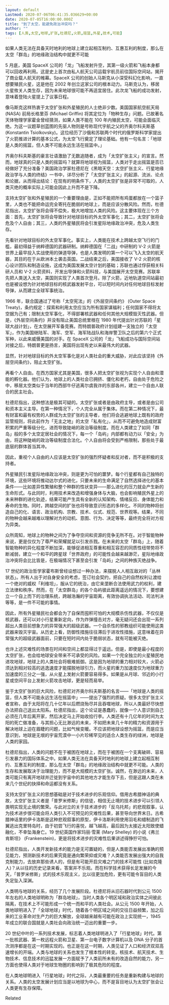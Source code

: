 ```yaml
---
layout: default
Lastmod: 2020-07-06T06:41:35.036629+00:00
date: 2020-07-05T16:00:00.000Z
title: "到了太空，能避免政治冲突吗？"
author: ""
tags: [人类,太空,地球,扩张,杜德尼,火箭,摇篮,外星,技术,可能]
---
```


如果人类无法在具备天时地利的地球上建立起相互制约、互惠互利的制度，那么在太空「群岛」的地缘政治结构中就更不可能

5 月底，美国 SpaceX 公司的「龙」飞船发射升空，其第一级火箭和飞船本身都可以回收再利用。这是史上首次由私人航天公司运载宇航员前往国际空间站，揭开了商业载人航天的帷幕。SpaceX 公司的创始人马斯克从小深受科幻化影响，一直想要殖民火星，这是他在 2002 年创立这家公司的根本动力。马斯克认为，移居火星攸关人类生存，因为未来地球很可能不再适宜居住。此次龙飞船的成功发射，意味着登陆火星提上了议事日程。

像马斯克这样热衷于太空扩张和外星殖民的人士绝非少数。美国国家航空航天局 (NASA) 前局长格里芬 (Michael Griffin) 将其定位为「物种生存」问题。已故著名天体物理学家霍金曾经猜测，如果人类不能在 100 年内殖民太空，可能会面临灭绝。为这一议题草创蓝图的先驱人物则是号称现代宇航之父的齐奥尔科夫斯基 (Konstantin Tsiolkovsky)。这位经历了沙俄和苏联两个时代的俄罗斯科学家提出了火箭推进计算的基本公式，为太空飞行奠定了理论基础。他有一句名言：「地球是人类的摇篮，但人类不可能永远生活在摇篮中。」

齐奥尔科夫斯基的豪言壮语激励了无数追随者，成为「太空扩张主义」的宣言。然而，地球真的只是人类的摇篮吗？就算将地球视为摇篮，人类对于走出摇篮是否已经做好了充分准备？美国政治学家杜德尼在《黑暗天空：太空扩张主义、行星地缘政治学与人类的终结》一书中，详尽分析了「太空扩张主义」的起源、流派、论点和论据，从而得出结论：在现有的明条件下，人类的太空扩张是非常不可取的，人类灭绝的概率实际上可能会因此上升而不是下降。

支持太空扩张和外星殖民的一个重要理由是，正如不能把所有鸡蛋都放在一个篮子里，人类也不能把命运完全寄托在脆弱的地球上，而是应该分散风险。然而，杜德尼指出，太空扩张将会得不偿失，极大地增加人类的风险。这主要体现在三个方面：首先，太空扩张将会导致针对地球目标的外太空军事化；其二，太空扩张将会危及个人自由；其三，人类的外星殖民将会引发星际地缘政治冲突，危及人类生存。

先看针对地球目标的外太空军事化。事实上，人类能在技术上跨越太空飞行的门槛，最初得益于纳粹德国的武器研制。纳粹德国在「二战」中研制的 V-2 火箭是世界上最早投入实战使用的弹道导弹，也是人类发明的第一个可以飞入太空的航天器，其目的在于从欧洲本土袭击英国。二战结束之后，美国接收了 V-2 火箭的核心设计团队和制造设施，这成为美国发展太空计划的基础；苏联也通过俘获相关科研人员和 V-2 火箭资料，开发出导弹和火箭科技，与美国展开太空竞赛。苏联率先把人类送入太空，美国则实现了人类首次登月。除了火箭，近地轨道空间站最初也是被设想为针对地球目标的核武器发射平台，可以短时间内对任何地球目标发射导弹，从而建立全球军事统治。

1966 年，联合国通过了号称「太空宪法」的《外层空间条约》 (Outer Space Treaty)，条约规定：探索和利用太空应当为所有国家谋福利；任何国家不得将太空据为己有；限制太空军事化，不得部署核武器和任何其他大规模毁灭性武器。但是，《外层空间条约》并没有阻止美国总统里根在 1980 年代提出针对苏联的「星球大战计划」，在太空展开军备竞赛。而特朗普政府计划组建一支独立的「太空军」，作为美国继陆军、海军、空军、海军陆战队和海岸警卫队之后的第六个正式军种，以此来威慑美国的对手。在 SpaceX 公司的「龙」飞船成功与国际空间站对接之后，特朗普更是扬言，美国将出现有史以来最伟大的武器。

显然，针对地球目标的外太空军事化是对人类社会的重大威胁，对此应该坚持《外层空间条约》，阻止太空扩张。

再看个人自由。在西方国家尤其是美国，很多人把太空扩张视为实现个人自由和潜能的孵化器。他们认为，地球上的人类社会已拥挤、僵化和老朽，自由处于危险之中，移居太空类似于当年的西部牛仔逃离尔虞我诈的东部各州，建立一个自由人联合的民主社会。

杜德尼指出，这种想法是极其可疑的。太空扩张或者是由政府主导，或者是由公司和资本主义主导。在第一种情况下，个人完全从属于集体。而在第二种情况下，最有财富和最有权势的人群成为太空扩张的主导者，他们将会逃避地球上既有的政府监管规则，将此前作为「无主之地」的太空「私有化」，从而不可避免地造成财富积累的严重等级分化，进而导致陡峭的政治等级制度。而在人类建立了如同「群岛」般的多个太空定居社会的情况下，每一个「岛屿」内部都有动力以「安全」为由，将这种陡峭的政治等级制度合法化。个人自由将会受到严格限制，那些处于最底层的群体首当其冲。

因此，重视个人自由的人应该是太空扩张的强烈怀疑者和反对者，而不是积极的支持者。

外星殖民引发星际地缘政治冲突，则是更为可怕的噩梦。每个行星都有自己独特的环境，这些环境将推动达尔式的进化，只要未来的生命满足了自然选择进化的基本条件——比如差异性繁殖和整个种群的性状变异——那么进化的压力就会产生新的生命形式。与此同时，利用技术来改造和增强身体与大脑，也会影响殖民外星上的未来种群的进化轨迹，结果可能产生具有全新的认知架构、情绪反应、身体能力和寿命的生物。同时，跨越空间的扩张也将导致意识形态的多样化。不同的物种将创造自己的化、语言、政治机构、宗教、技术、仪式、规范、世界观等。结果，不同的物种会越来越难以理解对方的动机、意图、行为、决定等等，最终完全将对方视为异类。

众所周知，地球上的物种之间为了争夺空间和资源的竞争无所不在。对于智能物种来说，更是仅仅为了尊严和荣耀就足以引发杀戮。在未来的太空「群岛」上，随着智能物种的异化程度不断加深，能够促进相互尊重和相互容忍的同质性纽带势将不断减弱，建立一个和平的跨星球「世界政府」的可能性会越来越渺茫，星际地缘政治冲突将会比比皆是，在极端情况下甚至会引发「岛屿」之间的种族灭绝战争。

17 世纪的政治哲学家霍布斯曾经设想过一种办法，来摆脱人人相互敌对的「丛林状态」。所有人出于对自身安全的考虑，签订社会契约，把自己的自然权利让渡给一个绝对的威权「利维坦」，服从它的统治，由它来垄断合法使用武力的权利，建立法律和秩序。然而，在「太空群岛」的各个岛屿彼此距离遥远的情况下，要想建立一个自上而下的治理系统，跨越浩瀚的宇宙距离，有效协调执法活动、司法判决等等，是一件不可能的事情。

因此，所有外星殖民社会都会为了自保而囤积可怕的大规模杀伤性武器，不仅仅是核武器，还可以对小行星重新定向，作为炸弹撞击对方，毫无疑问还会出现一系列超出人类目前想象力的异常强大的超级武器。一个自杀性的邪教组织可能使用这类武器来毁灭宇宙。从历史上看，防御性措施往往滞后于进攻性措施，这意味着在异常强大的超级武器面前，只要在短时间内处于脆弱状态，就有可能被灭绝。

也许上述灾难性的场景在时间和空间上都显得过于遥远。但是，即使是最小程度的太空扩张，也会给地球安全带来不可承受的风险。如果一个完全独立的火星殖民地进攻地球，地球上的人类社会将极难抵御。这是因为地球的重力相对较大，火箭必须达到相对较高的逃逸速度才能摆脱地球引力，而火星的重力加速度仅为地球重力加速度的三分之一强，从火星上发射火箭要容易得多。如果是从月球、邻近的小行星或空间平台上发射火箭攻击地球，更是轻而易举。

鉴于太空扩张的巨大风险，杜德尼对齐奥尔科夫斯基的名言——「地球是人类的摇篮，但人类不可能永远生活在摇篮中」——提出了强烈的质疑。很多太空扩张主义者宣称，由于太阳将在几十亿年以后燃烧殆尽并且吞噬地球，所以人类最好尽快想办法把自己送出太阳系。杜德尼指出，这个论证是愚蠢的，就像一个人意识到自己必须在几年后离开家，然后决定马上开始收拾行李。人类还有十几亿年的时间为太阳的死亡做准备，与其担心无比渺远的未来，不如把未来几十年的精力和资源用于解决地球上迫在眉睫的问题，比如气候变暖。不应该把地球设想为摇篮，而是应当意识到，地球是无垠的宇宙荒漠中一小片珍稀罕见的适合人类生存的绿洲，地球是人类的家园。

杜德尼指出，人类的问题不在于被困在地球上，而在于被困在一个支离破碎、容易引发暴力的国际体系之中。如果人类无法在具备天时地利的地球上建立起相互制约、互惠互利的制度，那么在太空「群岛」的地缘政治结构中就更不可能。人类的生存和发展取决于治理能力，而不是大规模的太空扩张。诚然，在渺远的未来，人类可能只有离开地球并迁徙到宇宙中的其他地方才能生存下去，但是这跟人类在未来几个世纪的抉择和命运都没有关系。

支持太空扩张主义的思想基础是对于技术进步的乐观信仰。借用古希腊神话的典故，太空扩张主义者是「普罗米修斯」的信徒，相信无止境的技术进步可以引领人类明实现无止境的繁荣。与此对立的关于技术进步的「反乌托邦」的悲观叙事，认为技术进步很可能会将人类引入不可预见的灾难性后果，甚至导向世界末日。古希腊神话里的伊卡洛斯是这种悲观叙事的原型，伊卡洛斯利用使用羽毛和蜡制造的飞翼逃出克里特岛时，由于初尝飞行的喜悦，越飞越高，最后因为太接近太阳致使蜡融化，不幸坠海身亡。19 世纪英国作家玛丽·雪莱 (Mary Shelley) 的小说《弗兰肯斯坦》 (Frankenstein)，更是将技术进步的灾难性后果讲述得狰狞可怕。

杜德尼指出，人类开发新技术的能力是无可置疑的，但是人类能否发展出准确的预见能力，预测新技术的后果究竟是通向繁荣抑或灾难？人类能否发展出强大的自我克制能力，去放弃那些诱人的，但是有可能开启灾难之门的技术可能性 (比如克隆人)？从以往的历史记录来看，答案并不乐观。而在科学技术获得长足发展的今天，「普罗米修斯」式的技术乐观主义，比以往更加危险，更有可能令盲目的人类失足坠入深渊。

人类明与地球的关系，经历了几个发展阶段。杜德尼将从旧石器时代到公元 1500 年左右的人类地球明称为「群岛地球」，当时人类各个明区域和政治实体之间彼此隔离，在技术上不可能形成一个统一而和平的人类社会。从公元 1500 年开始，人类地球明进入了「全球地球」时代，随着各个明区域之间的交往日益频繁，加之后来的工业革命对生产力的巨大解放，全球越来越有可能在政治上实现统一，1945 年成立的联合国就是人类社会向政治统一迈出的重要一步。

20 世纪中叶的一系列技术发展，标志着人类地球明进入了「行星地球」时代。第一批核武器、第一枚远程火箭和卫星、第一台电子数字计算机以及 DNA 分子的首次测序都是在这一时期实现的。也正是在这一时期，人类见证了人口和经济双双高速增长的开端。人类与地球的关系也发生了根本性的转变。核技术、航天技术、生物技术、信息技术的迅猛发展一方面赋予了人类前所未有的改造自然的能力，另一方面也使得人类对于地球生物圈的影响到了极其危险的程度。

在人类地球明进入「行星地球」时代之际，人类最重要的任务是重新构建与地球的关系。人类的太空发展计划应当是以地球为中心，而不是盲目地认为太空扩张会让人类更有生存保障。

Related

